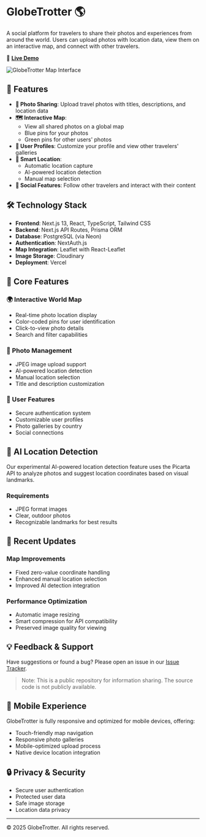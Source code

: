 # GlobeTrotter 🌎

A social platform for travelers to share their photos and experiences from around the world. Users can upload photos with location data, view them on an interactive map, and connect with other travelers.

🚀 **[Live Demo](https://globe-trotter-sable.vercel.app/)**

![GlobeTrotter Map Interface](docs/images/map-interface.png)

## 🌟 Features

- **📸 Photo Sharing**: Upload travel photos with titles, descriptions, and location data
- **🗺️ Interactive Map**: 
  - View all shared photos on a global map
  - Blue pins for your photos
  - Green pins for other users' photos
- **👤 User Profiles**: Customize your profile and view other travelers' galleries
- **📍 Smart Location**: 
  - Automatic location capture
  - AI-powered location detection
  - Manual map selection
- **🤝 Social Features**: Follow other travelers and interact with their content

## 🛠️ Technology Stack

- **Frontend**: Next.js 13, React, TypeScript, Tailwind CSS
- **Backend**: Next.js API Routes, Prisma ORM
- **Database**: PostgreSQL (via Neon)
- **Authentication**: NextAuth.js
- **Map Integration**: Leaflet with React-Leaflet
- **Image Storage**: Cloudinary
- **Deployment**: Vercel

## 🎯 Core Features

### 🌍 Interactive World Map
- Real-time photo location display
- Color-coded pins for user identification
- Click-to-view photo details
- Search and filter capabilities

### 📸 Photo Management
- JPEG image upload support
- AI-powered location detection
- Manual location selection
- Title and description customization

### 👥 User Features
- Secure authentication system
- Customizable user profiles
- Photo galleries by country
- Social connections

## 🤖 AI Location Detection

Our experimental AI-powered location detection feature uses the Picarta API to analyze photos and suggest location coordinates based on visual landmarks.

### Requirements
- JPEG format images
- Clear, outdoor photos
- Recognizable landmarks for best results

## 🔄 Recent Updates

### Map Improvements
- Fixed zero-value coordinate handling
- Enhanced manual location selection
- Improved AI detection integration

### Performance Optimization
- Automatic image resizing
- Smart compression for API compatibility
- Preserved image quality for viewing

## 💡 Feedback & Support

Have suggestions or found a bug? Please open an issue in our [Issue Tracker](https://github.com/yourusername/GlobeTrotter/issues).

> Note: This is a public repository for information sharing. The source code is not publicly available.

## 📱 Mobile Experience

GlobeTrotter is fully responsive and optimized for mobile devices, offering:
- Touch-friendly map navigation
- Responsive photo galleries
- Mobile-optimized upload process
- Native device location integration

## 🔒 Privacy & Security

- Secure user authentication
- Protected user data
- Safe image storage
- Location data privacy

---

© 2025 GlobeTrotter. All rights reserved. 